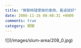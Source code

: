 ```yaml
---
title: "無聊時隨便做的東西，看過就好"
date: 2006-11-16 00:40:31 +0800
comments: true
category: 閒聊
---
```

<p>![](/images/slum-area/208_0.jpg)</p>
